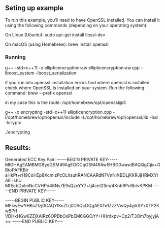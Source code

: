 ## Seting up example

To run this example, you’ll need to have OpenSSL installed. You can install it using the following commands (depending on your operating system):

On Linux (Ubuntu):
sudo apt-get install libssl-dev

On macOS (using Homebrew):
brew install openssl

### Running 


g++ -std=c++11 -o ellipticencryptionraw ellipticencryptionraw.cpp -lboost_system -lboost_serialization


if you run into openssl installation errors find where openssl is installed:
check where OpenSSL is installed on your system. Run the following command:
brew --prefix openssl

in my case this is the route:
/opt/homebrew/opt/openssl@3

g++ -o encrypting -std=c++11 ellipticencryption.cpp -I/opt/homebrew/opt/openssl/include -L/opt/homebrew/opt/openssl/lib -lssl -lcrypto

./encrypting

## Results:
Generated ECC Key Pair:
-----BEGIN PRIVATE KEY-----
MIGHAgEAMBMGByqGSM49AgEGCCqGSM49AwEHBG0wawIBAQQgCjix+GBtoPAFKBir
aHkPt+rH9CoHEp8XcmizPcOLhsuhRANCAARdN7VnNlXBDLjKKRJjHRMXYrAE+shU
MfEcbDplmNcCVHPo48Ns7E9sQzoYY7+tj4cet2Sm/4Knb9Pc6btvKPKM
-----END PRIVATE KEY-----

-----BEGIN PUBLIC KEY----- 
MFkwEwYHKoZIzj0CAQYIKoZIzj0DAQcDQgAEXTe1ZzZVwQy4yikSYx0TF2KwBPrI
VDHxHGw6ZZjXAlRz6OPDbOxPbEM6GGO/rY+HHrdkpv+Cp2/T3Om7byjyjA==
-----END PUBLIC KEY---